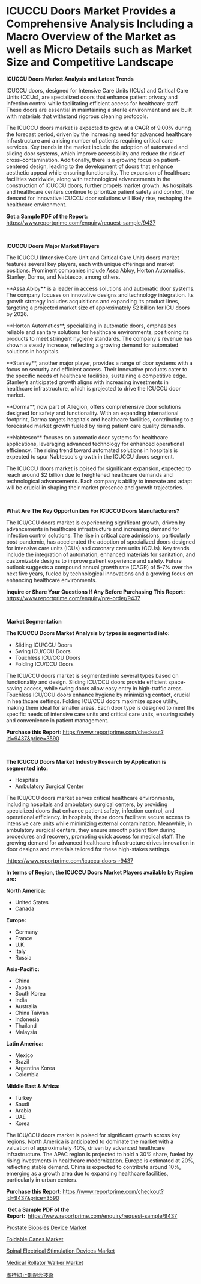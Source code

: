 <p><h1>ICUCCU Doors Market Provides a Comprehensive Analysis Including a Macro Overview of the Market as well as Micro Details such as Market Size and Competitive Landscape</h1></p><p><strong>ICUCCU Doors Market Analysis and Latest Trends</strong></p>
<p><p>ICUCCU doors, designed for Intensive Care Units (ICUs) and Critical Care Units (CCUs), are specialized doors that enhance patient privacy and infection control while facilitating efficient access for healthcare staff. These doors are essential in maintaining a sterile environment and are built with materials that withstand rigorous cleaning protocols. </p><p>The ICUCCU doors market is expected to grow at a CAGR of 9.00% during the forecast period, driven by the increasing need for advanced healthcare infrastructure and a rising number of patients requiring critical care services. Key trends in the market include the adoption of automated and sliding door systems, which improve accessibility and reduce the risk of cross-contamination. Additionally, there is a growing focus on patient-centered design, leading to the development of doors that enhance aesthetic appeal while ensuring functionality. The expansion of healthcare facilities worldwide, along with technological advancements in the construction of ICUCCU doors, further propels market growth. As hospitals and healthcare centers continue to prioritize patient safety and comfort, the demand for innovative ICUCCU door solutions will likely rise, reshaping the healthcare environment.</p></p>
<p><strong>Get a Sample PDF of the Report:&nbsp;</strong> <a href="https://www.reportprime.com/enquiry/request-sample/9437">https://www.reportprime.com/enquiry/request-sample/9437</a></p>
<p>&nbsp;</p>
<p><strong>ICUCCU Doors Major Market Players</strong></p>
<p><p>The ICUCCU (Intensive Care Unit and Critical Care Unit) doors market features several key players, each with unique offerings and market positions. Prominent companies include Assa Abloy, Horton Automatics, Stanley, Dorma, and Nabtesco, among others.</p><p>**Assa Abloy** is a leader in access solutions and automatic door systems. The company focuses on innovative designs and technology integration. Its growth strategy includes acquisitions and expanding its product lines, targeting a projected market size of approximately $2 billion for ICU doors by 2026.</p><p>**Horton Automatics**, specializing in automatic doors, emphasizes reliable and sanitary solutions for healthcare environments, positioning its products to meet stringent hygiene standards. The company's revenue has shown a steady increase, reflecting a growing demand for automated solutions in hospitals.</p><p>**Stanley**, another major player, provides a range of door systems with a focus on security and efficient access. Their innovative products cater to the specific needs of healthcare facilities, sustaining a competitive edge. Stanley’s anticipated growth aligns with increasing investments in healthcare infrastructure, which is projected to drive the ICUCCU door market.</p><p>**Dorma**, now part of Allegion, offers comprehensive door solutions designed for safety and functionality. With an expanding international footprint, Dorma targets hospitals and healthcare facilities, contributing to a forecasted market growth fueled by rising patient care quality demands.</p><p>**Nabtesco** focuses on automatic door systems for healthcare applications, leveraging advanced technology for enhanced operational efficiency. The rising trend toward automated solutions in hospitals is expected to spur Nabtesco's growth in the ICUCCU doors segment.</p><p>The ICUCCU doors market is poised for significant expansion, expected to reach around $2 billion due to heightened healthcare demands and technological advancements. Each company’s ability to innovate and adapt will be crucial in shaping their market presence and growth trajectories.</p></p>
<p>&nbsp;</p>
<p><strong>What Are The Key Opportunities For ICUCCU Doors Manufacturers?</strong></p>
<p><p>The ICU/CCU doors market is experiencing significant growth, driven by advancements in healthcare infrastructure and increasing demand for infection control solutions. The rise in critical care admissions, particularly post-pandemic, has accelerated the adoption of specialized doors designed for intensive care units (ICUs) and coronary care units (CCUs). Key trends include the integration of automation, enhanced materials for sanitation, and customizable designs to improve patient experience and safety. Future outlook suggests a compound annual growth rate (CAGR) of 5-7% over the next five years, fueled by technological innovations and a growing focus on enhancing healthcare environments.</p></p>
<p><strong>Inquire or Share Your Questions If Any Before Purchasing This Report:</strong> <a href="https://www.reportprime.com/enquiry/pre-order/9437">https://www.reportprime.com/enquiry/pre-order/9437</a></p>
<p>&nbsp;</p>
<p><strong>Market Segmentation</strong></p>
<p><strong>The ICUCCU Doors Market Analysis by types is segmented into:</strong></p>
<p><ul><li>Sliding ICU/CCU Doors</li><li>Swing ICU/CCU Doors</li><li>Touchless ICU/CCU Doors</li><li>Folding ICU/CCU Doors</li></ul></p>
<p><p>The ICU/CCU doors market is segmented into several types based on functionality and design. Sliding ICU/CCU doors provide efficient space-saving access, while swing doors allow easy entry in high-traffic areas. Touchless ICU/CCU doors enhance hygiene by minimizing contact, crucial in healthcare settings. Folding ICU/CCU doors maximize space utility, making them ideal for smaller areas. Each door type is designed to meet the specific needs of intensive care units and critical care units, ensuring safety and convenience in patient management.</p></p>
<p><strong>Purchase this Report:&nbsp;</strong><a href="https://www.reportprime.com/checkout?id=9437&price=3590">https://www.reportprime.com/checkout?id=9437&price=3590</a></p>
<p>&nbsp;</p>
<p><strong>The ICUCCU Doors Market Industry Research by Application is segmented into:</strong></p>
<p><ul><li>Hospitals</li><li>Ambulatory Surgical Center</li></ul></p>
<p><p>The ICU/CCU doors market serves critical healthcare environments, including hospitals and ambulatory surgical centers, by providing specialized doors that enhance patient safety, infection control, and operational efficiency. In hospitals, these doors facilitate secure access to intensive care units while minimizing external contamination. Meanwhile, in ambulatory surgical centers, they ensure smooth patient flow during procedures and recovery, promoting quick access for medical staff. The growing demand for advanced healthcare infrastructure drives innovation in door designs and materials tailored for these high-stakes settings.</p></p>
<p><a href="https://www.reportprime.com/icuccu-doors-r9437">&nbsp;https://www.reportprime.com/icuccu-doors-r9437</a></p>
<p><strong>In terms of Region, the ICUCCU Doors Market Players available by Region are:</strong></p>
<p>
    <p> <strong> North America: </strong>
        <ul>
            <li>United States</li>
            <li>Canada</li>
        </ul>
        </p> 
    <p> <strong> Europe: </strong>
        <ul>
            <li>Germany</li>
            <li>France</li>
            <li>U.K.</li>
            <li>Italy</li>
            <li>Russia</li>
        </ul>
        </p> 
    <p> <strong> Asia-Pacific: </strong>
        <ul>
            <li>China</li>
            <li>Japan</li>
            <li>South Korea</li>
            <li>India</li>
            <li>Australia</li>
            <li>China Taiwan</li>
            <li>Indonesia</li>
            <li>Thailand</li>
            <li>Malaysia</li>
        </ul>
        </p> 
    <p> <strong> Latin America: </strong>
        <ul>
            <li>Mexico</li>
            <li>Brazil</li>
            <li>Argentina Korea</li>
            <li>Colombia</li>
        </ul>
        </p> 
    <p> <strong> Middle East & Africa: </strong>
        <ul>
            <li>Turkey</li>
            <li>Saudi</li>
            <li>Arabia</li>
            <li>UAE</li>
            <li>Korea</li>
        </ul>
    </p>
    </p>
<p><p>The ICU/CCU doors market is poised for significant growth across key regions. North America is anticipated to dominate the market with a valuation of approximately 40%, driven by advanced healthcare infrastructure. The APAC region is projected to hold a 30% share, fueled by rising investments in healthcare modernization. Europe is estimated at 20%, reflecting stable demand. China is expected to contribute around 10%, emerging as a growth area due to expanding healthcare facilities, particularly in urban centers.</p></p>
<p><strong>Purchase this Report: </strong><a href="https://www.reportprime.com/checkout?id=9437&price=3590">https://www.reportprime.com/checkout?id=9437&price=3590</a></p>
<p>&nbsp;<strong>Get a Sample PDF of the Report:&nbsp;&nbsp;</strong><a href="https://www.reportprime.com/enquiry/request-sample/9437">https://www.reportprime.com/enquiry/request-sample/9437</a></p>
<p><strong></strong></p>
<p><p><a href="https://github.com/lambertr3e8v/Market-Research-Report-List-1/blob/main/prostate-biopsies-device-market.md">Prostate Biopsies Device Market</a></p><p><a href="https://issuu.com/reportprime-2/docs/foldable-canes-market-size-2030.ppt_10ab207e534169">Foldable Canes Market</a></p><p><a href="https://medium.com/@brennakessler/the-spinal-electrical-stimulation-devices-market-prioritizes-cost-control-and-efficiency-39372b213e97">Spinal Electrical Stimulation Devices Market</a></p><p><a href="https://issuu.com/reportprime-2/docs/medical-rollator-walker-market-size_f254f3b28bb3e2">Medical Rollator Walker Market</a></p><p><a href="https://medium.com/@royfoote921/abuse-deterrent-formulation-technologies-a2cb3c3ae396">虐待抑止剤配合技術</a></p></p>